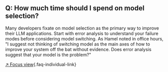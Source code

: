 ## Q: How much time should I spend on model selection?

Many developers fixate on model selection as the primary way to improve their LLM applications. Start with error analysis to understand your failure modes before considering model switching. As Hamel noted in office hours, "I suggest not thinking of switching model as the main axes of how to improve your system off the bat without evidence. Does error analysis suggest that your model is the problem?"

[↗ Focus view](/blog/posts/evals-faq/how-much-time-should-i-spend-on-model-selection.html){.faq-individual-link}